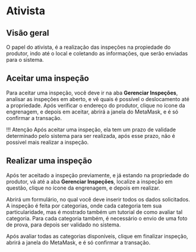 # Ativista

## Visão geral

O papel do ativista, é a realização das inspeções na propiedade do produtor, indo até o local e coletando as informações, que serão enviadas para o sistema.

## Aceitar uma inspeção

Para aceitar uma inspeção, você deve ir na aba **Gerenciar Inspeções**, analisar as inspeções em aberto, e vê quais é possível o deslocamento até a propriedade. Após verificar o endereço do produtor, clique no ícone da engrenagem, e depois em aceitar, abrirá a janela do MetaMask, e é só confirmar a transação.

!!! Atenção
    Após aceitar uma inspeção, ela tem um prazo de validade determinado pelo sistema para ser realizada, após esse prazo, não é possivel mais realizar a inspeção.

## Realizar uma inspeção

Após ter aceitado a inspeção previamente, e já estando na propriedade do produtor, vá até a aba **Gerenciar Inspeções**, localize a inspeção em questão, clique no ícone da engrenagem, e depois em realizar.

Abrirá um formulário, no qual você deve inserir todos os dados solicitados. A inspeção é feita por categorias, onde cada categoria tem sua particularidade, mas é mostrado também um tutorial de como avaliar tal categoria. Para cada categoria também, é necessário o envio de uma foto de prova, para depois ser validado no sistema.

Após avaliar todas as categorias disponíveis, clique em finalizar inspeção, abrirá a janela do MetaMask, e é só confirmar a transação.